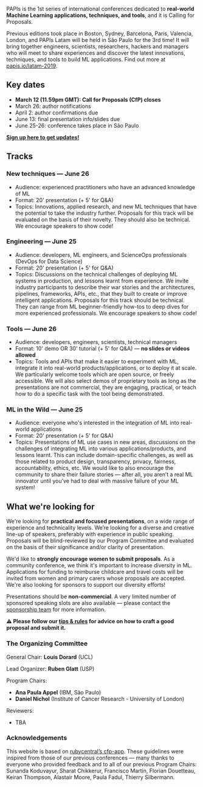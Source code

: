 PAPIs is the 1st series of international conferences dedicated to **real-world Machine Learning applications, techniques, and tools**, and it is Calling for Proposals.

Previous editions took place in Boston, Sydney, Barcelona, Paris, Valencia, London, and PAPIs Latam will be held in São Paulo for the 3rd time! It will bring together engineers, scientists, researchers, hackers and managers who will meet to share experiences and discover the latest innovations, techniques, and tools to build ML applications. Find out more at [papis.io/latam-2019](http://www.papis.io/latam-2019).

## Key dates

* **March 12 (11.59pm GMT): Call for Proposals (CfP) closes**
* March 26: author notifications
* April 2: author confirmations due
* June 13: final presentation info/slides due
* June 25-26: conference takes place in São Paulo

**[Sign up here to get updates!](http://www.papis.io/#updates)**

## Tracks

### New techniques — June 26

* Audience: experienced practitioners who have an advanced knowledge of ML
* Format: 20' presentation (+ 5' for Q&A)
* Topics: Innovations, applied research, and new ML techniques that have the potential to take the industry further. Proposals for this track will be evaluated on the basis of their novelty. They should also be technical. We encourage speakers to show code!

### Engineering — June 25

* Audience: developers, ML engineers, and ScienceOps professionals (DevOps for Data Science)
* Format: 20' presentation (+ 5' for Q&A)
* Topics: Discussions on the technical challenges of deploying ML systems in production, and lessons learnt from experience. We invite industry participants to describe their war stories and the architectures, pipelines, frameworks, APIs, etc., that they built to create or improve intelligent applications. Proposals for this track should be technical. They can range from ML beginner-friendly how-tos to deep dives for more experienced professionals. We encourage speakers to show code!

### Tools — June 26

* Audience: developers, engineers, scientists, technical managers
* Format: 10' demo OR 30' tutorial (+ 5' for Q&A) — **no slides or videos allowed**
* Topics: Tools and APIs that make it easier to experiment with ML, integrate it into real-world products/applications, or to deploy it at scale. We particularly welcome tools which are open source, or freely accessible. We will also select demos of proprietary tools as long as the presentations are not commercial, they are engaging, practical, or teach how to do a specific task with the tool being demonstrated.

### ML in the Wild — June 25

* Audience: everyone who's interested in the integration of ML into real-world applications
* Format: 20' presentation (+ 5' for Q&A)
* Topics: Presentations of ML use cases in new areas, discussions on the challenges of integrating ML into various applications/products, and lessons learnt. This can include domain-specific challenges, as well as those related to product design, transparency, privacy, fairness, accountability, ethics, etc. We would like to also encourage the community to share their failure stories — after all, you aren’t a real ML innovator until you’ve had to deal with massive failure of your ML system!

## What we're looking for

We're looking for **practical and focused presentations**, on a wide range of experience and technicality levels. We’re looking for a diverse and creative line-up of speakers, preferably with experience in public speaking. Proposals will be blind-reviewed by our Program Committee and evaluated on the basis of their significance and/or clarity of presentation.

We'd like to **strongly encourage women to submit proposals**. As a community conference, we think it's important to increase diversity in ML. Applications for funding to reimburse childcare and travel costs will be invited from women and primary carers whose proposals are accepted. We're also looking for sponsors to support our diversity efforts!

Presentations should be **non-commercial**. A very limited number of sponsored speaking slots are also available — please contact the [sponsorship team](mailto:sponsoring@papis.io) for more information.

**⚠️ Please follow our [tips & rules](https://github.com/PAPIsdotio/general/blob/master/cfp-tips-rules.md) for advice on how to craft a good proposal and submit it.**

### The Organizing Committee

General Chair: **Louis Dorard** (UCL)

Lead Organizer: **Ruben Glatt** (USP)

Program Chairs:

* **Ana Paula Appel** (IBM, São Paulo)
* **Daniel Nichol** (Institute of Cancer Research - University of London)

Reviewers:

* TBA

### Acknowledgements

This website is based on [rubycentral’s cfp-app](https://github.com/rubycentral/cfp-app). These guidelines were inspired from those of our previous conferences — many thanks to everyone who provided feedback and to all of our previous Program Chairs: Sunanda Koduvayur, Sharat Chikkerur, Francisco Martin, Florian Douetteau, Keiran Thompson, Alastair Moore, Paula Fadul, Thierry Silbermann.
